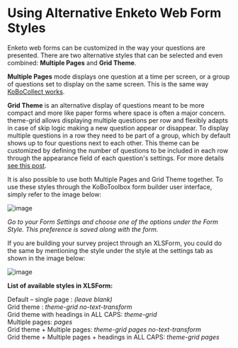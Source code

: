 # Using Alternative Enketo Web Form Styles

Enketo web forms can be customized in the way your questions are presented. There are two alternative styles that can be selected and even combined: **Multiple Pages** and **Grid Theme**.
 
**Multiple Pages** mode displays one question at a time per screen, or a group of questions set to display on the same screen. This is the same way [KoBoCollect works](https://support.kobotoolbox.org/en/articles/592365-grouping-questions-and-repeating-groups).
 
**Grid Theme** is an alternative display of questions meant to be more compact and more like paper forms where space is often a major concern. theme-grid allows displaying multiple questions per row and flexibly adapts in case of skip logic making a new question appear or disappear. To display multiple questions in a row they need to be part of a group, which by default shows up to four questions next to each other. This theme can be customized by defining the number of questions to be included in each row through the appearance field of each question's settings. For more details [see this post](https://blog.enketo.org/gorgeous-grid).
 
It is also possible to use both Multiple Pages and Grid Theme together. To use these styles through the KoBoToolbox form builder user interface, simply refer to the image below:

![image](/images/alternative_enketo/multiple_grid.jpg)

_Go to your Form Settings and choose one of the options under the Form Style. This preference is saved along with the form._

If you are building your survey project through an XLSForm, you could do the same by mentioning the style under the style at the settings tab as shown in the image below:

![image](/images/alternative_enketo/xls.png)

**List of available styles in XLSForm:**

Default – single page : _(leave blank)_  
Grid theme : _theme-grid no-text-transform_  
Grid theme with headings in ALL CAPS: _theme-grid_  
Multiple pages: _pages_  
Grid theme + Multiple pages: _theme-grid pages no-text-transform_  
Grid theme + Multiple pages + headings in ALL CAPS: _theme-grid pages_

